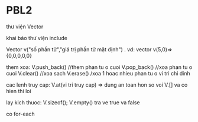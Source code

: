 # PBL2

thư viện Vector

khai báo thư viện include<vector>

Vector<kieu du lieu co the la class> v("số phần tử","giá trị phần tử mặt định") . vd: vector<int> v(5,0)=>{0,0,0,0,0}

them xoa:
    V.push_back() //them phan tu o cuoi
    V.pop_back() //xoa phan tu o cuoi
    V.clear()  //xoa sach
    V.erase()  /xoa 1 hoac nhieu phan tu o vi tri chi dinh

cac lenh truy cap:
    V.at(vi tri truy cap)  => dung an toan hon so voi V.[] va co hien thi loi


lay kich thuoc:
    V.sizeof();
    V.empty() tra ve true va false

co for-each
